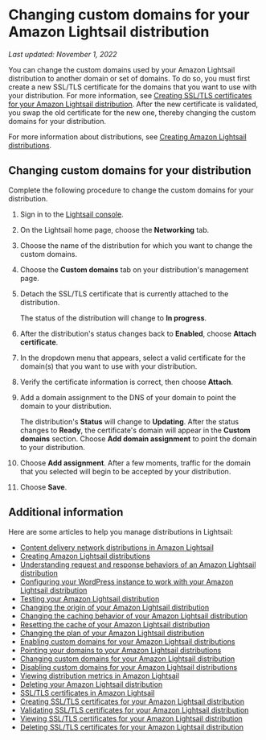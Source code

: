 # Changing custom domains for your Amazon Lightsail distribution<a name="amazon-lightsail-changing-distribution-custom-domains"></a>

 *Last updated: November 1, 2022* 

You can change the custom domains used by your Amazon Lightsail distribution to another domain or set of domains\. To do so, you must first create a new SSL/TLS certificate for the domains that you want to use with your distribution\. For more information, see [Creating SSL/TLS certificates for your Amazon Lightsail distribution](amazon-lightsail-create-a-distribution-certificate.md)\. After the new certificate is validated, you swap the old certificate for the new one, thereby changing the custom domains for your distribution\.

For more information about distributions, see [Creating Amazon Lightsail distributions](amazon-lightsail-creating-content-delivery-network-distribution.md)\.

## Changing custom domains for your distribution<a name="changing-distribution-custom-domains"></a>

Complete the following procedure to change the custom domains for your distribution\.

1. Sign in to the [Lightsail console](https://lightsail.aws.amazon.com/)\.

1. On the Lightsail home page, choose the **Networking** tab\.

1. Choose the name of the distribution for which you want to change the custom domains\.

1. Choose the **Custom domains** tab on your distribution's management page\.

1. Detach the SSL/TLS certificate that is currently attached to the distribution\.

   The status of the distribution will change to **In progress**\.

1. After the distribution's status changes back to **Enabled**, choose **Attach certificate**\.

1. In the dropdown menu that appears, select a valid certificate for the domain\(s\) that you want to use with your distribution\.

1. Verify the certificate information is correct, then choose **Attach**\.

1. Add a domain assignment to the DNS of your domain to point the domain to your distribution\.

   The distribution's **Status** will change to **Updating**\. After the status changes to **Ready**, the certificate's domain will appear in the **Custom domains** section\. Choose **Add domain assignment** to point the domain to your distribution\.

1. Choose **Add assignment**\. After a few moments, traffic for the domain that you selected will begin to be accepted by your distribution\.

1. Choose **Save**\.

## Additional information<a name="changing-distribution-custom-domain-additional-information"></a>

Here are some articles to help you manage distributions in Lightsail:
+ [Content delivery network distributions in Amazon Lightsail](amazon-lightsail-content-delivery-network-distributions.md)
+ [Creating Amazon Lightsail distributions](amazon-lightsail-creating-content-delivery-network-distribution.md)
+ [Understanding request and response behaviors of an Amazon Lightsail distribution](amazon-lightsail-distribution-request-and-response.md)
+ [Configuring your WordPress instance to work with your Amazon Lightsail distribution](amazon-lightsail-editing-wp-config-for-distribution.md)
+ [Testing your Amazon Lightsail distribution](amazon-lightsail-testing-distribution.md)
+ [Changing the origin of your Amazon Lightsail distribution](amazon-lightsail-changing-distribution-origin.md)
+ [Changing the caching behavior of your Amazon Lightsail distribution](amazon-lightsail-changing-default-cache-behavior.md)
+ [Resetting the cache of your Amazon Lightsail distribution](amazon-lightsail-resetting-distribution-cache.md)
+ [Changing the plan of your Amazon Lightsail distribution](amazon-lighstail-changing-distribution-plan.md)
+ [Enabling custom domains for your Amazon Lightsail distributions](amazon-lightsail-enabling-distribution-custom-domains.md)
+ [Pointing your domains to your Amazon Lightsail distributions](amazon-lightsail-point-domain-to-distribution.md)
+ [Changing custom domains for your Amazon Lightsail distribution](#amazon-lightsail-changing-distribution-custom-domains)
+ [Disabling custom domains for your Amazon Lightsail distributions](amazon-lightsail-disabling-distribution-custom-domains.md)
+ [Viewing distribution metrics in Amazon Lightsail](amazon-lightsail-viewing-distribution-health-metrics.md)
+ [Deleting your Amazon Lightsail distribution](amazon-lightsail-deleting-distribution.md)
+ [SSL/TLS certificates in Amazon Lightsail](understanding-tls-ssl-certificates-in-lightsail-https.md)
+ [Creating SSL/TLS certificates for your Amazon Lightsail distribution](amazon-lightsail-create-a-distribution-certificate.md)
+ [Validating SSL/TLS certificates for your Amazon Lightsail distribution](amazon-lightsail-validating-a-distribution-certificate.md)
+ [Viewing SSL/TLS certificates for your Amazon Lightsail distribution](amazon-lightsail-viewing-distribution-certificates.md)
+ [Deleting SSL/TLS certificates for your Amazon Lightsail distribution](amazon-lightsail-deleting-distribution-certificates.md)